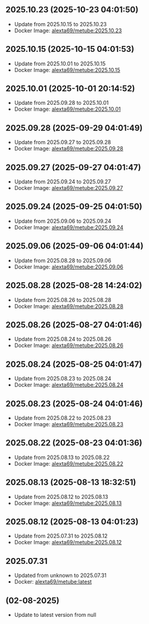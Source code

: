## 2025.10.23 (2025-10-23 04:01:50)
- Update from 2025.10.15 to 2025.10.23
- Docker Image: [alexta69/metube:2025.10.23](https://hub.docker.com/r/alexta69/metube/tags)

## 2025.10.15 (2025-10-15 04:01:53)
- Update from 2025.10.01 to 2025.10.15
- Docker Image: [alexta69/metube:2025.10.15](https://hub.docker.com/r/alexta69/metube/tags)

## 2025.10.01 (2025-10-01 20:14:52)
- Update from 2025.09.28 to 2025.10.01
- Docker Image: [alexta69/metube:2025.10.01](https://hub.docker.com/r/alexta69/metube/tags)

## 2025.09.28 (2025-09-29 04:01:49)
- Update from 2025.09.27 to 2025.09.28
- Docker Image: [alexta69/metube:2025.09.28](https://hub.docker.com/r/alexta69/metube/tags)

## 2025.09.27 (2025-09-27 04:01:47)
- Update from 2025.09.24 to 2025.09.27
- Docker Image: [alexta69/metube:2025.09.27](https://hub.docker.com/r/alexta69/metube/tags)

## 2025.09.24 (2025-09-25 04:01:50)
- Update from 2025.09.06 to 2025.09.24
- Docker Image: [alexta69/metube:2025.09.24](https://hub.docker.com/r/alexta69/metube/tags)

## 2025.09.06 (2025-09-06 04:01:44)
- Update from 2025.08.28 to 2025.09.06
- Docker Image: [alexta69/metube:2025.09.06](https://hub.docker.com/r/alexta69/metube/tags)

## 2025.08.28 (2025-08-28 14:24:02)
- Update from 2025.08.26 to 2025.08.28
- Docker Image: [alexta69/metube:2025.08.28](https://hub.docker.com/r/alexta69/metube/tags)

## 2025.08.26 (2025-08-27 04:01:46)
- Update from 2025.08.24 to 2025.08.26
- Docker Image: [alexta69/metube:2025.08.26](https://hub.docker.com/r/alexta69/metube/tags)

## 2025.08.24 (2025-08-25 04:01:47)
- Update from 2025.08.23 to 2025.08.24
- Docker Image: [alexta69/metube:2025.08.24](https://hub.docker.com/r/alexta69/metube/tags)

## 2025.08.23 (2025-08-24 04:01:46)
- Update from 2025.08.22 to 2025.08.23
- Docker Image: [alexta69/metube:2025.08.23](https://hub.docker.com/r/alexta69/metube/tags)

## 2025.08.22 (2025-08-23 04:01:36)
- Update from 2025.08.13 to 2025.08.22
- Docker Image: [alexta69/metube:2025.08.22](https://hub.docker.com/r/alexta69/metube/tags)

## 2025.08.13 (2025-08-13 18:32:51)
- Update from 2025.08.12 to 2025.08.13
- Docker Image: [alexta69/metube:2025.08.13](https://hub.docker.com/r/alexta69/metube/tags)

## 2025.08.12 (2025-08-13 04:01:23)
- Update from 2025.07.31 to 2025.08.12
- Docker Image: [alexta69/metube:2025.08.12](https://hub.docker.com/r/alexta69/metube/tags)

## 2025.07.31
- Updated from unknown to 2025.07.31
- Docker: [alexta69/metube:latest](alexta69/pkgs/container/metube:latest/tags)


##  (02-08-2025)
- Update to latest version from null


